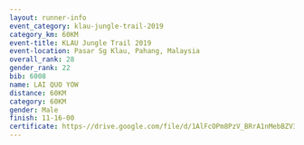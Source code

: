 ```yaml
---
layout: runner-info 
event_category: klau-jungle-trail-2019 
category_km: 60KM 
event-title: KLAU Jungle Trail 2019 
event-location: Pasar Sg Klau, Pahang, Malaysia 
overall_rank: 28
gender_rank: 22
bib: 6008
name: LAI QUO YOW
distance: 60KM
category: 60KM
gender: Male
finish: 11-16-00
certificate: https-//drive.google.com/file/d/1AlFcOPm8PzV_BRrA1nMebBZV3MN2lxFp/view?usp=sharing
---
```

